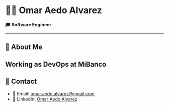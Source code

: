 # 👨‍💻 Omar Aedo Alvarez
**🎓 Software Engineer**  

---

## 🌟 About Me

Working as DevOps at MiBanco
---

## 🔗 Contact

- 📧 Email: [omar.aedo.alvarez@gmail.com](mailto:omar.aedo.alvarez@gmail.com)
- 💼 LinkedIn: [Omar Aedo Alvarez](https://www.linkedin.com/in/omar-aedo-alvarez-9b9021263/)
